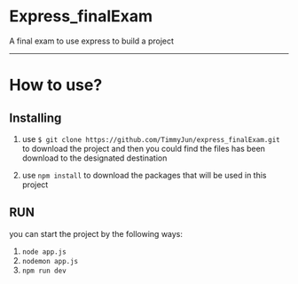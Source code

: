 # Express_finalExam
A final exam to use express to build a project

---

# How to use?

## Installing
1. use `$ git clone https://github.com/TimmyJun/express_finalExam.git` to download the project
and then you could find the files has been download to the designated destination

2. use `npm install` to download the packages that will be used in this project

## RUN
you can start the project by the following ways:

1. `node app.js`
2. `nodemon app.js`
3. `npm run dev` 